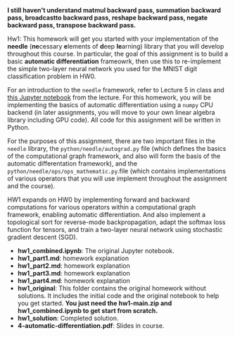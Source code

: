**I still haven't understand matmul backward pass, summation backward pass, broadcastto backward pass, reshape backward pass, negate backward pass, transpose backward pass.**

Hw1: This homework will get you started with your implementation of the **needle** (**ne**cessary **e**lements of **d**eep **le**arning) library that you will develop throughout this course.  In particular, the goal of this assignment is to build a basic **automatic differentiation** frameowrk, then use this to re-implement the simple two-layer neural network you used for the MNIST digit classification problem in HW0.

For an introduction to the `needle` framework, refer to Lecture 5 in class and [this Jupyter notebook](https://github.com/dlsys10714/notebooks/blob/main/5_automatic_differentiation_implementation.ipynb) from the lecture. For this homework, you will be implementing the basics of automatic differentiation using a `numpy` CPU backend (in later assignments, you will move to your own linear algebra library including GPU code). All code for this assignment will be written in Python.

For the purposes of this assignment, there are two important files in the `needle` library, the `python/needle/autograd.py` file (which defines the basics of the computational graph framework, and also will form the basis of the automatic differentation framework), and the `python/needle/ops/ops_mathematic.py`.file (which contains implementations of various operators that you will use implement throughout the assignment and the course).

HW1 expands on HW0 by implementing forward and backward computations for various operators within a computational graph framework, enabling automatic differentiation. And also implement a topological sort for reverse-mode backpropagation, adapt the softmax loss function for tensors, and train a two-layer neural network using stochastic gradient descent (SGD). 

- **hw1_combined.ipynb**: The original Jupyter notebook.
- **hw1_part1.md**: homework explanation
- **hw1_part2.md**: homework explanation
- **hw1_part3.md**: homework explanation
- **hw1_part4.md**: homework explanation
- **hw1_original**: This folder contains the original homework without solutions. It includes the initial code and the original notebook to help you get started. **You just need the hw1-main.zip and hw1_combined.ipynb to get start from scratch.**
- **hw1_solution**: Completed solution.
- **4-automatic-differentiation.pdf**: Slides in course.
